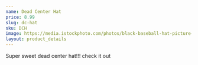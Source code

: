 ```yaml
---
name: Dead Center Hat
price: 8.99
slug: dc-hat
sku: DCH
image: https://media.istockphoto.com/photos/black-baseball-hat-picture-id497600473?k=6&m=497600473&s=612x612&w=0&h=VLvfER--bDAmmiMxSUB6G_gaqmkdo4n0h9A4DcZiU1M=
layout: product_details
---
```

Super sweet dead center hat!!! check it out


